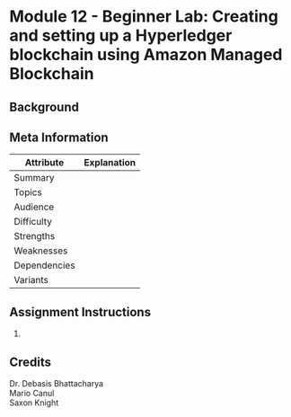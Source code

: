 # Module 12 - Beginner Lab: Creating and setting up a Hyperledger blockchain using Amazon Managed Blockchain

## Background

## Meta Information
| Attribute | Explanation |
| - | - |
| Summary |  |
| Topics |  |
| Audience |  |
| Difficulty |  |
| Strengths |  |
| Weaknesses |  |
| Dependencies |  |
| Variants |  |

## Assignment Instructions
1. 

## Credits
Dr. Debasis Bhattacharya  
Mario Canul  
Saxon Knight  
